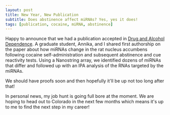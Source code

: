 ```yaml
---
layout: post
title: New Year, New Publication  
subtitle: Does abstinence affect miRNAs? Yes, yes it does!
tags: [publication, cocaine, miRNA, abstinence]
---
```


Happy to announce that we had a publication accepted in [Drug and Alcohol Dependence](https://www.sciencedirect.com/journal/drug-and-alcohol-dependence). A graduate student, Annika, and I shared first authorship on the paper about how miRNAs change in the rat nucleus accumbens following cocaine self-administration and subsequent abstinence and cue reactivity tests. Using a Nanostring array, we identified dozens of miRNAs that differ and followed up with an IPA analysis of the RNAs targeted by the miRNAs.  

We should have proofs soon and then hopefully it'll be up not too long after that!  
  
In personal news, my job hunt is going full bore at the moment. We are hoping to head out to Colorado in the next few months which means it's up to me to find the next step in my career!